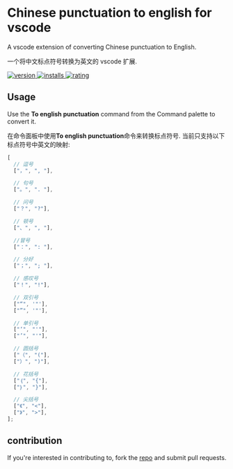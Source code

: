 # Chinese punctuation to english for vscode

A vscode extension of converting Chinese punctuation to English.

一个将中文标点符号转换为英文的 vscode 扩展.

<p>
    <a href="https://marketplace.visualstudio.com/items?itemName=buuug7.chinese-punctuation-to-english">
        <img src="https://vsmarketplacebadge.apphb.com/version-short/buuug7.chinese-punctuation-to-english.svg" alt="version">
    </a>
    <a href="https://marketplace.visualstudio.com/items?itemName=buuug7.chinese-punctuation-to-english">
        <img src="https://vsmarketplacebadge.apphb.com/installs-short/buuug7.chinese-punctuation-to-english.svg" alt="installs">
    </a>
    <a href="https://marketplace.visualstudio.com/items?itemName=buuug7.chinese-punctuation-to-english">
        <img src="https://vsmarketplacebadge.apphb.com/rating-short/buuug7.chinese-punctuation-to-english.svg" alt="rating">
    </a>
</p>

## Usage

Use the **To english punctuation** command from the Command palette to convert it.

在命令面板中使用**To english punctuation**命令来转换标点符号. 当前只支持以下标点符号中英文的映射:

```javascript
[
  // 逗号
  ["，", ", "],

  // 句号
  ["。", ". "],

  // 问号
  ["？", "?"],

  // 顿号
  ["、", ", "],

  //冒号
  ["：", ": "],

  // 分好
  ["；", "; "],

  // 感叹号
  ["！", "!"],

  // 双引号
  ["“", '"'],
  ["”", '"'],

  // 单引号
  ["‘", "'"],
  ["’", "'"],

  // 圆括号
  ["（", "("],
  ["）", ")"],

  // 花括号
  ["｛", "{"],
  ["｝", "}"],

  // 尖括号
  ["《", "<"],
  ["》", ">"],
];
```

## contribution

If you're interested in contributing to, fork the [repo](https://github.com/buuug7/chinese-punctuation-to-english-vsocode.git) and submit pull requests.
